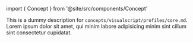 import { Concept } from '@site/src/components/Concept'

<Concept
  title    = "profiles/core"
  kind     = "Advanced"
  category = "Visualscript"
  block    = {true}>
This is a dummy description for `concepts/visualscript/profiles/core.md`.
Lorem ipsum dolor sit amet, qui minim labore adipisicing minim sint cillum sint consectetur cupidatat.
</Concept>


